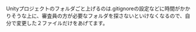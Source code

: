 Unityプロジェクトのフォルダごと上げるのは.gitignoreの設定などに時間がかかりそうな上に、審査員の方が必要なフォルダを探さないといけなくなるので、自分で変更した２ファイルだけをあげてます。
